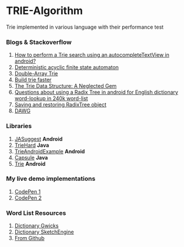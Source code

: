 # TRIE-Algorithm
Trie implemented in various language with their performance test

### Blogs & Stackoverflow
    
1. [How to perform a Trie search using an autocompleteTextView in android?](https://stackoverflow.com/questions/22659088/how-to-perform-a-trie-search-using-an-autocompletetextview-in-android)
2. [Deterministic acyclic finite state automaton](https://en.wikipedia.org/wiki/Deterministic_acyclic_finite_state_automaton)
3. [Double-Array Trie](https://linux.thai.net/~thep/datrie/)
4. [Build trie faster](https://stackoverflow.com/questions/18963783/build-trie-faster)
5. [The Trie Data Structure: A Neglected Gem](https://www.toptal.com/java/the-trie-a-neglected-data-structure)
6. [Questions about using a Radix Tree in android for English dictionary word-lookup in 240k word-list
](https://stackoverflow.com/questions/29880237/questions-about-using-a-radix-tree-in-android-for-english-dictionary-word-lookup)
7. [Saving and restoring RadixTree object](https://codereview.stackexchange.com/questions/88143/saving-and-restoring-radixtree-object)
8. [DAWG](https://www.strchr.com/dawg_predictive)

### Libraries 

1. [JASuggest](https://github.com/nomemory/jasuggest)  **Android**
2. [TrieHard](https://github.com/ClickerMonkey/TrieHard) **Java**
3. [TrieAndroidExample](https://github.com/clkasd/TrieAndroidExample) **Android**
4. [Capsule](https://github.com/usethesource/capsule) **Java**
5. [Trie](https://github.com/arunkumar9t2/trie) **Android**

### My live demo implementations 
   
1. [CodePen 1](https://codepen.io/xblack/pen/gOrgqWV)
2. [CodePen 2](https://codepen.io/xblack/pen/wvGgVKX)


### Word List Resources

1. [Dictionary Gwicks](http://www.gwicks.net/dictionaries.htm) 
2. [Dictionary SketchEngine](https://sketchengine.co.uk/wp-content/uploads/word-list/english/english-word-list-total.csv)
3. [From Github](https://github.com/dwyl/english-words)
